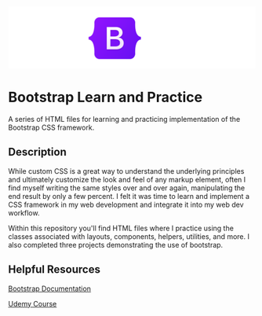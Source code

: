 ![Bootstrap Banner](./bootstrap-banner.png)

# Bootstrap Learn and Practice

A series of HTML files for learning and practicing implementation of the Bootstrap CSS framework.

## Description

While custom CSS is a great way to understand the underlying principles and ultimately customize the look and feel of any markup element, often I find myself writing the same styles over and over again, manipulating the end result by only a few percent. I felt it was time to learn and implement a CSS framework in my web development and integrate it into my web dev workflow.

Within this repository you'll find HTML files where I practice using the classes associated with layouts, components, helpers, utilities, and more. I also completed three projects demonstrating the use of bootstrap.

## Helpful Resources

[Bootstrap Documentation](https://getbootstrap.com/)

[Udemy Course](https://www.udemy.com/course/the-complete-bootstrap-5-course-for-beginners-step-by-step/)
